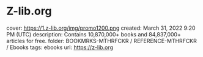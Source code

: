 # Z-lib.org

cover: https://1.z-lib.org/img/promo1200.png
created: March 31, 2022 9:20 PM (UTC)
description: Contains 10,870,000+ books and 84,837,000+ articles for free.
folder: BOOKMRKS-MTHRFCKR / REFERENCE-MTHRFCKR / Ebooks
tags: ebooks
url: https://z-lib.org